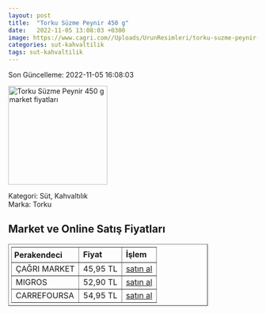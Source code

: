 ```yaml
---
layout: post
title:  "Torku Süzme Peynir 450 g"
date:   2022-11-05 13:08:03 +0300
image: https://www.cagri.com//Uploads/UrunResimleri/torku-suzme-peynir-450-gr-9960.jpg
categories: sut-kahvaltilik
tags: sut-kahvaltilik
---
```


Son Güncelleme: 2022-11-05 16:08:03

<img src="https://www.cagri.com//Uploads/UrunResimleri/torku-suzme-peynir-450-gr-9960.jpg" width="200" alt="Torku Süzme Peynir 450 g market fiyatları" />

Kategori: Süt, Kahvaltılık
<br />
Marka: Torku

<h2>Market ve Online Satış Fiyatları</h2>

<table border="1" style="padding: 5px;width:80%;">
  <tr>
    <td style="padding: 5px;"><strong>Perakendeci</strong></td>
    <td><strong>Fiyat</strong></td>
    <td><strong>İşlem</strong></td>
  </tr>
  <tr>
              <td title="Çağrı Market">ÇAĞRI MARKET</td>
              <td>45,95 TL</td>
              <td><a title="Çağrı Market" target="_blank" href="https://www.cagri.com/torku-suzme-peynir-450-gr">satın al</a></td>
            </tr><tr>
              <td title="Migros">MIGROS</td>
              <td>52,90 TL</td>
              <td><a title="Migros" target="_blank" href="https://www.migros.com.tr/torku-suzme-peynir-450-g-p-98e102">satın al</a></td>
            </tr><tr>
              <td title="CarrefourSA">CARREFOURSA</td>
              <td>54,95 TL</td>
              <td><a title="CarrefourSA" target="_blank" href="https://www.carrefoursa.com/torku-suzme-peynir-450-g-p-30149074">satın al</a></td>
            </tr>
</table>
